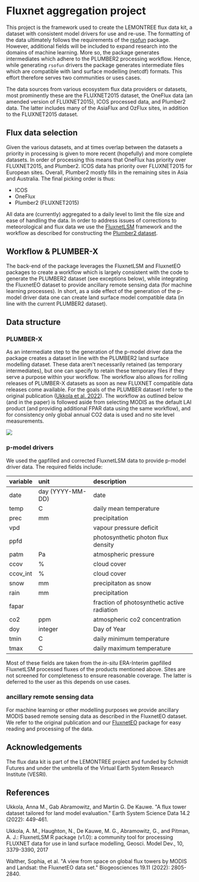 # Fluxnet aggregation project

This project is the framework used to create the LEMONTREE flux data kit, a dataset with consistent model drivers for use and re-use. The formatting of the data ultimately follows the requirements of the [rsofun]() package. However, additional fields will be included to expand research into the domains of machine learning. More so, the package generates intermediates which adhere to the PLUMBER2 processing workflow. Hence, while generating `rsofun` drivers the package generates intermediate files which are compatible with land surface modelling (netcdf) formats. This effort therefore serves two communities or uses cases.

The data sources from various ecosystem flux data providers or datasets, most prominently these are the FLUXNET2015 dataset, the OneFlux data (an amended version of FLUXNET2015), ICOS processed data, and Plumber2 data. The latter includes many of the AsiaFlux and OzFlux sites, in addition to the FLUXNET2015 dataset.

## Flux data selection

Given the various datasets, and at times overlap between the datasets a priority in processing is given to more recent (hopefully) and more complete datasets. In order of processing this means that OneFlux has priority over FLUXNET2015, and Plumber2. ICOS data has priority over FLUXNET2015 for European sites. Overall, Plumber2 mostly fills in the remaining sites in Asia and Australia. The final picking order is thus:

-   ICOS
-   OneFlux
-   Plumber2 (FLUXNET2015)

All data are (currently) aggregated to a daily level to limit the file size and ease of handling the data. In order to address issues of corrections to meteorological and flux data we use the [FluxnetLSM]() framework and the workflow as described for constructing the [Plumber2 dataset]().

## Workflow & PLUMBER-X

The back-end of the package leverages the FluxnetLSM and FluxnetEO packages to create a workflow which is largely consistent with the code to generate the PLUMBER2 dataset (see exceptions below), while integrating the FluxnetEO dataset to provide ancillary remote sensing data (for machine learning processes). In short, as a side effect of the generation of the p-model driver data one can create land surface model compatible data (in line with the current PLUMBER2 dataset).

## Data structure

### PLUMBER-X

As an intermediate step to the generation of the p-model driver data the package creates a dataset in line with the PLUMBER2 land surface modelling dataset. These data aren't necessarily retained (as temporary intermediates), but one can specify to retain these temporary files if they serve a purpose within your workflow. The workflow also allows for rolling releases of PLUMBER-X datasets as soon as new FLUXNET compatible data releases come available. For the goals of the PLUMBER dataset I refer to the original publication ([Ukkola et al. 2022](https://essd.copernicus.org/articles/14/449/2022/essd-14-449-2022.pdf)). The workflow as outlined below (and in the paper) is followed aside from selecting MODIS as the default LAI product (and providing additional FPAR data using the same workflow), and for consistency only global annual CO2 data is used and no site level measurements.

![](https://essd.copernicus.org/articles/14/449/2022/essd-14-449-2022-f01.png)

### p-model drivers

We used the gapfilled and corrected FluxnetLSM data to provide p-model driver data. The required fields include:

| variable | unit             | description                                                          |
|:-----------------------|:-----------------------|:-------------------------------------------------|
| date     | day (YYYY-MM-DD) | date                                                                 |
| temp     | C                | daily mean temperature                                               |
| prec     | mm               | precipitation                                                        |
| vpd      |                  | vapour pressure deficit                                              |
| ppfd     |                  | photosynthetic photon flux density                                   |
| patm     | Pa               | atmospheric pressure                                                 |
| ccov     | %                | cloud cover                                                          |
| ccov_int | %                | cloud cover                                                          |
| snow     | mm               | precipitaton as snow                                                 |
| rain     | mm               | precipitation                                                        |
| fapar    |                  | fraction of photosynthetic active radiation                          |
| co2      | ppm              | atmospheric co2 concentration                                        |
| doy      | integer          | Day of Year                                                          |
| tmin     | C                | daily minimum temperature                                            |
| tmax     | C                | daily maximum temperature                                            |

Most of these fields are taken from the *in-situ* ERA-Interim gapfilled FluxnetLSM processed fluxes of the products mentioned above. Sites are not screened for completeness to ensure reasonable coverage. The latter is deferred to the user as this depends on use cases.

### ancillary remote sensing data

For machine learning or other modelling purposes we provide ancillary MODIS based remote sensing data as described in the FluxnetEO dataset. We refer to the original publication and our [FluxnetEO](https://bg.copernicus.org/articles/19/2805/2022/) package for easy reading and processing of the data.

## Acknowledgements

The flux data kit is part of the LEMONTREE project and funded by Schmidt Futures and under the umbrella of the Virtual Earth System Research Institute (VESRI).

## References

Ukkola, Anna M., Gab Abramowitz, and Martin G. De Kauwe. "A flux tower dataset tailored for land model evaluation." Earth System Science Data 14.2 (2022): 449-461.

Ukkola, A. M., Haughton, N., De Kauwe, M. G., Abramowitz, G., and Pitman, A. J.: FluxnetLSM R package (v1.0): a community tool for processing FLUXNET data for use in land surface modelling, Geosci. Model Dev., 10, 3379-3390, 2017

Walther, Sophia, et al. "A view from space on global flux towers by MODIS and Landsat: the FluxnetEO data set." Biogeosciences 19.11 (2022): 2805-2840.
